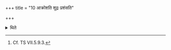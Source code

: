 +++
title = "10 आक्रोशति शूद्रः प्रशंसति"

+++

<details><summary>थिते</summary>

10. The Śūdra reviles, the Brahmin praises.[^1]:  

[^1]: Cf. TS VII.5.9.3.  
</details>
